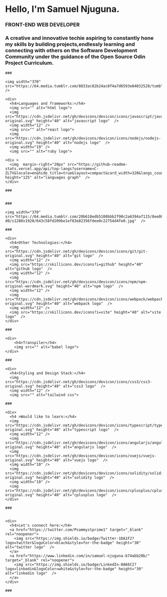   <h1 >Hello, I'm Samuel Njuguna.</h1>
    <h3 >FRONT-END WEB DEVELOPER</h3>
    <h3 >A creative and innovative techie aspiring to constantly hone my skills by building projects,endlessly learning and connecting with others on the Software Development Community under the guidance of the Open Source Odin Project Curriculum.</h3>
    
    ###
    
    <img width="370"  src="https://64.media.tumblr.com/8833ac82b24ac0f4a7d6593e84032520/tumblr_mh4l01S6aS1qi8xj6o1_500.gifv"  />
    
    <div>
      <h4>Languages and frameworks:</h4>
      <img src="" alt="html logo">
      <img src="https://cdn.jsdelivr.net/gh/devicons/devicon/icons/javascript/javascript-original.svg" height="40" alt="javascript logo"  />
      <img width="12" />
      <img src="" alt="react logo">
      <img src="https://cdn.jsdelivr.net/gh/devicons/devicon/icons/nodejs/nodejs-original.svg" height="40" alt="nodejs logo"  />
      <img width="19" />  
      <img src="" alt="ruby logo">
 </div>
    
    <div >
      <img  margin-right="20px" src="https://github-readme-stats.vercel.app/api/top-langs?username=C-ZLTV&locale=en&hide_title=true&layout=compact&card_width=320&langs_count=5&theme=radical&hide_border=true&order=2" height="125" alt="languages graph"  />
    </div>
    
    ###
    
    
    ###
    
    <img width="370" src="https://64.media.tumblr.com/20b610edb5108bbb2f90c2a6394af115/8ee0824af54ebf42-d0/s1280x1920/643c58fd209be1ef83e82356fdee0c22754d4fe0.jpg"  />
    
    ###
    
    <div>
      <h4>Other Technologies:</h4>
      <img src="https://cdn.jsdelivr.net/gh/devicons/devicon/icons/git/git-original.svg" height="40" alt="git logo"  />
      <img width="12" />
      <img src="https://skillicons.dev/icons?i=github" height="40" alt="github logo"  />
      <img width="12" />
      <img src="https://cdn.jsdelivr.net/gh/devicons/devicon/icons/npm/npm-original-wordmark.svg" height="40" alt="npm logo"  />
      <img width="12" />
      <img src="https://cdn.jsdelivr.net/gh/devicons/devicon/icons/webpack/webpack-original.svg" height="40" alt="webpack logo"  />
      <img width="12" />
      <img src="https://skillicons.dev/icons?i=vite" height="40" alt="vite logo"  />
    </div>
    
    ###
    
    <div>
        <h4>Transpiler</h4>
        <img src="" alt="babel logo">
    </div>

    ###
    
    <div>
      <h4>Styling and Design Stack:</h4>
      <img src="https://cdn.jsdelivr.net/gh/devicons/devicon/icons/css3/css3-original.svg" height="40" alt="css3 logo"  />
      <img width="12" />
      <img src="" alt="tailwind css">
   </div>
    
    ###
    
    <div>
      <h4 >Would like to learn:</h4>
      <img src="https://cdn.jsdelivr.net/gh/devicons/devicon/icons/typescript/typescript-original.svg" height="40" alt="typescript logo"  />
      <img width="12" />
      <img src="https://cdn.jsdelivr.net/gh/devicons/devicon/icons/angularjs/angularjs-original.svg" height="40" alt="angularjs logo"  />  
      <img src="https://cdn.jsdelivr.net/gh/devicons/devicon/icons/vuejs/vuejs-original.svg" height="40" alt="vuejs logo"  />
      <img width="10" />
      <img src="https://cdn.jsdelivr.net/gh/devicons/devicon/icons/solidity/solidity-original.svg" height="40" alt="solidity logo"  />
      <img width="10" />
      <img src="https://cdn.jsdelivr.net/gh/devicons/devicon/icons/cplusplus/cplusplus-original.svg" height="40" alt="cplusplus logo"  />
    </div>
    
    ###
    
    
    <div>
      <h4>Let's connect here:</h4>
      <a href="https://twitter.com/Psammystprime1" target="_blank" rel="noopener">
        <img src="https://img.shields.io/badge/Twitter-1DA1F2?logo=twitter&logoColor=black&style=for-the-badge" height="30" alt="twitter logo"  />
      </a>
      <a href="https://www.linkedin.com/in/samuel-njuguna-b74abb28b/" target="_blank" rel="noopener">
        <img src="https://img.shields.io/badge/LinkedIn-0A66C2?logo=linkedin&logoColor=white&style=for-the-badge" height="30" alt="linkedin logo"  />
      </a>
    </div>
    
    ###
    
   
<!---
PsammystPrime/PsammystPrime is a ✨ special ✨ repository because its `README.md` (this file) appears on your GitHub profile.
You can click the Preview link to take a look at your changes.
--->

